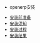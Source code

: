 * openerp安装
 - [安装前准备](node/openerp/ready.md)
 - [安装须知](node/openerp/notice.md)
 - [安装过程](node/openerp/process.md)
 - [安装结果](node/openerp/result.md)